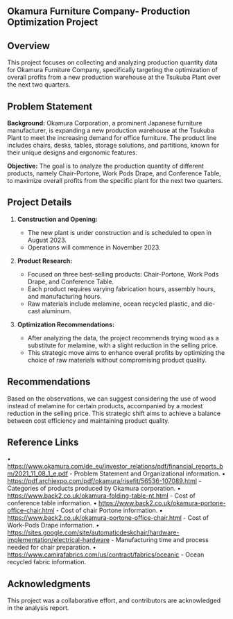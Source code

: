 ## Okamura Furniture Company- Production Optimization Project

## Overview

This project focuses on collecting and analyzing production quantity data for Okamura Furniture Company, specifically targeting the optimization of overall profits from a new production warehouse at the Tsukuba Plant over the next two quarters.

## Problem Statement

**Background:**
Okamura Corporation, a prominent Japanese furniture manufacturer, is expanding a new production warehouse at the Tsukuba Plant to meet the increasing demand for office furniture. The product line includes chairs, desks, tables, storage solutions, and partitions, known for their unique designs and ergonomic features.

**Objective:**
The goal is to analyze the production quantity of different products, namely Chair-Portone, Work Pods Drape, and Conference Table, to maximize overall profits from the specific plant for the next two quarters.

## Project Details

1. **Construction and Opening:**
   - The new plant is under construction and is scheduled to open in August 2023.
   - Operations will commence in November 2023.

2. **Product Research:**
   - Focused on three best-selling products: Chair-Portone, Work Pods Drape, and Conference Table.
   - Each product requires varying fabrication hours, assembly hours, and manufacturing hours.
   - Raw materials include melamine, ocean recycled plastic, and die-cast aluminum.

3. **Optimization Recommendations:**
   - After analyzing the data, the project recommends trying wood as a substitute for melamine, with a slight reduction in the selling price.
   - This strategic move aims to enhance overall profits by optimizing the choice of raw materials without compromising product quality.

## Recommendations

Based on the observations, we can suggest considering the use of wood instead of melamine for certain products, accompanied by a modest reduction in the selling price. This strategic shift aims to achieve a balance between cost efficiency and maintaining product quality.

## Reference Links
•	https://www.okamura.com/de_eu/investor_relations/pdf/financial_reports_bm/2021_11_08_1_e.pdf - Problem Statement and Organizational information.
•	https://pdf.archiexpo.com/pdf/okamura/risefit/56536-107089.html - Categories of products produced by Okamura corporation.
•	https://www.back2.co.uk/okamura-folding-table-nt.html - 	Cost of conference table information.
•	https://www.back2.co.uk/okamura-portone-office-chair.html - Cost of chair Portone information.
•	https://www.back2.co.uk/okamura-portone-office-chair.html  - Cost of Work-Pods Drape information.
•	https://sites.google.com/site/automaticdeskchair/hardware-implementation/electrical-hardware - Manufacturing time and process needed for chair preparation.
•	https://www.camirafabrics.com/us/contract/fabrics/oceanic - Ocean recycled fabric information.

## Acknowledgments

This project was a collaborative effort, and contributors are acknowledged in the analysis report.
